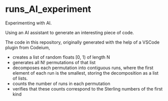 # runs_AI_experiment
Experimenting with AI.

Using an AI assistant to generate an interesting piece of code.

The code in this repository, originally generated with the help of a VSCode plugin from Codeium,

* creates a list of random floats [0, 1) of length N
* generates all N! permutations of that list
* decomposes each permutation into contiguous runs, where the first element of each run is the smallest, storing the decomposition as a list of lists.
* counts the number of runs in each permutation
* verifies that these counts correspond to the Sterling numbers of the first kind
